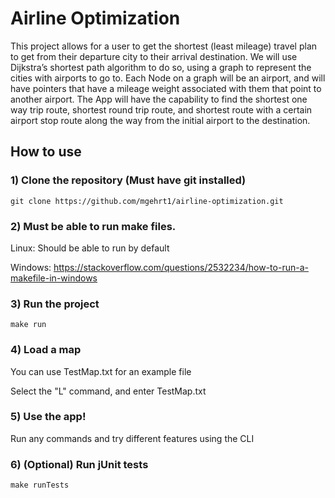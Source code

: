 # Airline Optimization

This project allows for a user to get the shortest (least mileage) travel plan to get from their departure city to their arrival destination. We will use Dijkstra’s shortest path algorithm to do so, using a graph to represent the cities with airports to go to. Each Node on a graph will be an airport, and will have pointers that have a mileage weight associated with them that point to another airport. The App will have the capability to find the shortest one way trip route, shortest round trip route, and shortest route with a certain airport stop route along the way from the initial airport to the destination.

## How to use

### 1) Clone the repository (Must have git installed)

```
git clone https://github.com/mgehrt1/airline-optimization.git
```

### 2) Must be able to run make files.

Linux: Should be able to run by default

Windows: https://stackoverflow.com/questions/2532234/how-to-run-a-makefile-in-windows

### 3) Run the project

```
make run
```

### 4) Load a map

You can use TestMap.txt for an example file

Select the "L" command, and enter TestMap.txt

### 5) Use the app!

Run any commands and try different features using the CLI

### 6) (Optional) Run jUnit tests

```
make runTests
```
